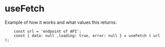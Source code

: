 # useFetch

Example of how it works and what values this returns:

```
    const url = 'endpoint of API'; 
    const { data: null ,loading: true, error: null } = useFetch ( url );

```